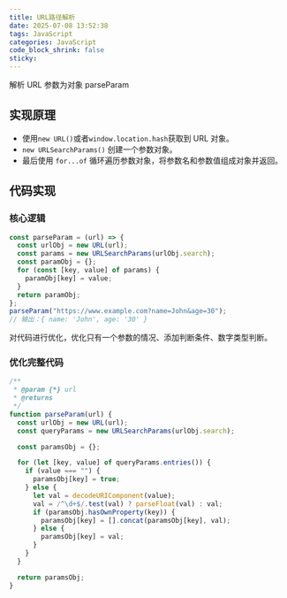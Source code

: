 ```yaml
---
title: URL路径解析
date: 2025-07-08 13:52:38
tags: JavaScript
categories: JavaScript
code_block_shrink: false
sticky:
---
```


解析 URL 参数为对象 parseParam

<!-- more -->

## 实现原理

- 使用`new URL()`或者`window.location.hash`获取到 URL 对象。
- `new URLSearchParams()` 创建一个参数对象。
- 最后使用 `for...of` 循环遍历参数对象，将参数名和参数值组成对象并返回。

## 代码实现

### 核心逻辑

```javascript
const parseParam = (url) => {
  const urlObj = new URL(url);
  const params = new URLSearchParams(urlObj.search);
  const paramObj = {};
  for (const [key, value] of params) {
    paramObj[key] = value;
  }
  return paramObj;
};
parseParam("https://www.example.com?name=John&age=30");
// 输出：{ name: 'John', age: '30' }
```

对代码进行优化，优化只有一个参数的情况、添加判断条件、数字类型判断。

### 优化完整代码

```javascript
/**
 * @param {*} url
 * @returns
 */
function parseParam(url) {
  const urlObj = new URL(url);
  const queryParams = new URLSearchParams(urlObj.search);

  const paramsObj = {};

  for (let [key, value] of queryParams.entries()) {
    if (value === "") {
      paramsObj[key] = true;
    } else {
      let val = decodeURIComponent(value);
      val = /^\d+$/.test(val) ? parseFloat(val) : val;
      if (paramsObj.hasOwnProperty(key)) {
        paramsObj[key] = [].concat(paramsObj[key], val);
      } else {
        paramsObj[key] = val;
      }
    }
  }

  return paramsObj;
}
```
